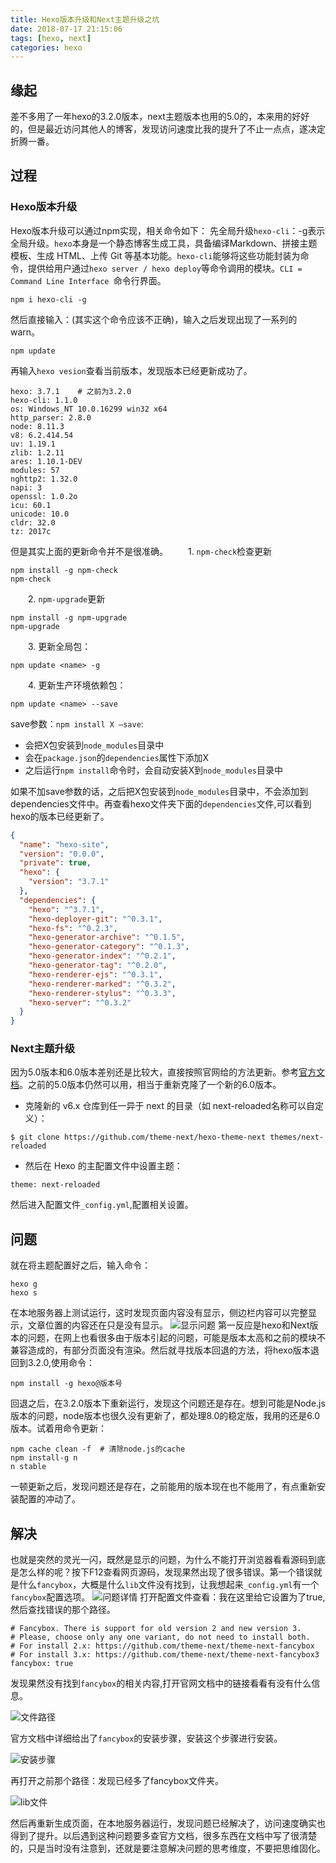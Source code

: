 ```yaml
---
title: Hexo版本升级和Next主题升级之坑
date: 2018-07-17 21:15:06
tags: [hexo, next]
categories: hexo
---
```

## 缘起
差不多用了一年hexo的3.2.0版本，next主题版本也用的5.0的，本来用的好好的，但是最近访问其他人的博客，发现访问速度比我的提升了不止一点点，遂决定折腾一番。

## 过程
### Hexo版本升级
Hexo版本升级可以通过npm实现，相关命令如下：
先全局升级`hexo-cli`：-g表示全局升级。`hexo`本身是一个静态博客生成工具，具备编译Markdown、拼接主题模板、生成 HTML、上传 Git 等基本功能。`hexo-cli`能够将这些功能封装为命令，提供给用户通过` hexo server / hexo deploy `等命令调用的模块。`CLI = Command Line Interface `命令行界面。
```
npm i hexo-cli -g
```
然后直接输入：(其实这个命令应该不正确)，输入之后发现出现了一系列的warn。
```
npm update
```
再输入`hexo vesion`查看当前版本，发现版本已经更新成功了。
```
hexo: 3.7.1    # 之前为3.2.0
hexo-cli: 1.1.0
os: Windows_NT 10.0.16299 win32 x64
http_parser: 2.8.0
node: 8.11.3
v8: 6.2.414.54
uv: 1.19.1
zlib: 1.2.11
ares: 1.10.1-DEV
modules: 57
nghttp2: 1.32.0
napi: 3
openssl: 1.0.2o
icu: 60.1
unicode: 10.0
cldr: 32.0
tz: 2017c
```
但是其实上面的更新命令并不是很准确。
　　1. `npm-check`检查更新
```
npm install -g npm-check
npm-check
```
　　2.  `npm-upgrade`更新
```
npm install -g npm-upgrade
npm-upgrade
```
　　3. 更新全局包：
```
npm update <name> -g
```
　　4. 更新生产环境依赖包：
```
npm update <name> --save
```
save参数：`npm install X –save`:

 - 会把X包安装到`node_modules`目录中
 - 会在`package.json`的`dependencies`属性下添加X
 - 之后运行`npm install`命令时，会自动安装X到`node_modules`目录中
 
如果不加save参数的话，之后把X包安装到`node_modules`目录中，不会添加到dependencies文件中。再查看hexo文件夹下面的`dependencies`文件,可以看到hexo的版本已经更新了。
```json
{
  "name": "hexo-site",
  "version": "0.0.0",
  "private": true,
  "hexo": {
    "version": "3.7.1"
  },
  "dependencies": {
    "hexo": "^3.7.1",
    "hexo-deployer-git": "^0.3.1",
    "hexo-fs": "^0.2.3",
    "hexo-generator-archive": "^0.1.5",
    "hexo-generator-category": "^0.1.3",
    "hexo-generator-index": "^0.2.1",
    "hexo-generator-tag": "^0.2.0",
    "hexo-renderer-ejs": "^0.3.1",
    "hexo-renderer-marked": "^0.3.2",
    "hexo-renderer-stylus": "^0.3.3",
    "hexo-server": "^0.3.2"
  }
}
```

### Next主题升级
因为5.0版本和6.0版本差别还是比较大，直接按照官网给的方法更新。参考[官方文档][1]。之前的5.0版本仍然可以用，相当于重新克隆了一个新的6.0版本。

- 克隆新的 v6.x 仓库到任一异于 next 的目录（如 next-reloaded名称可以自定义）：
```
$ git clone https://github.com/theme-next/hexo-theme-next themes/next-reloaded
```
- 然后在 Hexo 的主配置文件中设置主题：
```
theme: next-reloaded
```
然后进入配置文件`_config.yml`,配置相关设置。

## 问题
就在将主题配置好之后，输入命令：
```
hexo g
hexo s
```
在本地服务器上测试运行，这时发现页面内容没有显示，侧边栏内容可以完整显示，文章位置的内容还在只是没有显示。
![显示问题][2]
第一反应是hexo和Next版本的问题，在网上也看很多由于版本引起的问题，可能是版本太高和之前的模块不兼容造成的，有部分页面没有渲染。然后就寻找版本回退的方法，将hexo版本退回到3.2.0,使用命令：
```
npm install -g hexo@版本号
```
回退之后，在3.2.0版本下重新运行，发现这个问题还是存在。想到可能是Node.js版本的问题，node版本也很久没有更新了，都处理8.0的稳定版，我用的还是6.0版本。试着用命令更新：
```
npm cache clean -f  # 清除node.js的cache
npm install-g n
n stable
```
一顿更新之后，发现问题还是存在，之前能用的版本现在也不能用了，有点重新安装配置的冲动了。

## 解决
也就是突然的灵光一闪，既然是显示的问题，为什么不能打开浏览器看看源码到底是怎么样的呢？按下F12查看网页源码，发现果然出现了很多错误。第一个错误就是什么`fancybox`，大概是什么`lib`文件没有找到，让我想起来`_config.yml`有一个`fancybox`配置选项。
![问题详情][3]
打开配置文件查看：我在这里给它设置为了true,然后查找错误的那个路径。
```
# Fancybox. There is support for old version 2 and new version 3.
# Please, choose only any one variant, do not need to install both.
# For install 2.x: https://github.com/theme-next/theme-next-fancybox
# For install 3.x: https://github.com/theme-next/theme-next-fancybox3
fancybox: true
```
发现果然没有找到`fancybox`的相关内容,打开官网文档中的链接看看有没有什么信息。

![文件路径][4]

官方文档中详细给出了`fancybox`的安装步骤，安装这个步骤进行安装。

![安装步骤][5]

再打开之前那个路径：发现已经多了fancybox文件夹。

![lib文件][6]

然后再重新生成页面，在本地服务器运行，发现问题已经解决了，访问速度确实也得到了提升。以后遇到这种问题要多查官方文档，很多东西在文档中写了很清楚的，只是当时没有注意到，还就是要注意解决问题的思考维度，不要把思维固化。




  [1]: https://github.com/theme-next/hexo-theme-next/blob/master/docs/zh-CN/UPDATE-FROM-5.1.X.md
  [2]: https://dn-whjkm.qbox.me/blog%E9%97%AE%E9%A2%98.PNG
  [3]: https://dn-whjkm.qbox.me/%E9%97%AE%E9%A2%98%E8%AF%A6%E6%83%85.PNG
  [4]: https://dn-whjkm.qbox.me/%E6%96%87%E4%BB%B6%E8%B7%AF%E5%BE%84.PNG
  [5]: https://dn-whjkm.qbox.me/%E5%AE%89%E8%A3%85%E6%AD%A5%E9%AA%A4.PNG
  [6]: https://dn-whjkm.qbox.me/lib%E6%96%87%E4%BB%B6.PNG